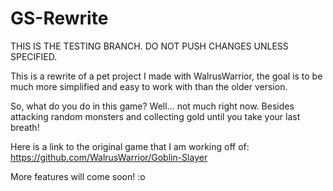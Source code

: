 # GS-Rewrite
THIS IS THE TESTING BRANCH. DO NOT PUSH CHANGES UNLESS SPECIFIED.

This is a rewrite of a pet project I made with WalrusWarrior, the goal is to be much more simplified and easy to work with than the older version.

So, what do you do in this game? Well... not much right now. Besides attacking random monsters and collecting gold until you take your last breath!

Here is a link to the original game that I am working off of: https://github.com/WalrusWarrior/Goblin-Slayer

More features will come soon!
:o

